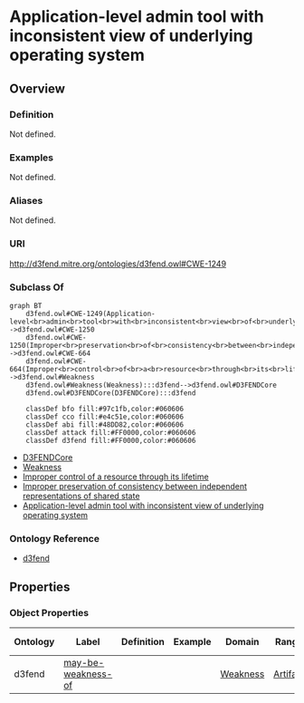 # Application-level admin tool with inconsistent view of underlying operating system

## Overview

### Definition
Not defined.

### Examples
Not defined.

### Aliases
Not defined.

### URI
http://d3fend.mitre.org/ontologies/d3fend.owl#CWE-1249

### Subclass Of
```mermaid
graph BT
    d3fend.owl#CWE-1249(Application-level<br>admin<br>tool<br>with<br>inconsistent<br>view<br>of<br>underlying<br>operating<br>system):::d3fend-->d3fend.owl#CWE-1250
    d3fend.owl#CWE-1250(Improper<br>preservation<br>of<br>consistency<br>between<br>independent<br>representations<br>of<br>shared<br>state):::d3fend-->d3fend.owl#CWE-664
    d3fend.owl#CWE-664(Improper<br>control<br>of<br>a<br>resource<br>through<br>its<br>lifetime):::d3fend-->d3fend.owl#Weakness
    d3fend.owl#Weakness(Weakness):::d3fend-->d3fend.owl#D3FENDCore
    d3fend.owl#D3FENDCore(D3FENDCore):::d3fend
    
    classDef bfo fill:#97c1fb,color:#060606
    classDef cco fill:#e4c51e,color:#060606
    classDef abi fill:#48DD82,color:#060606
    classDef attack fill:#FF0000,color:#060606
    classDef d3fend fill:#FF0000,color:#060606
```

- [D3FENDCore](/docs/ontology/reference/model/D3FENDCore/D3FENDCore.md)
- [Weakness](/docs/ontology/reference/model/D3FENDCore/Weakness/Weakness.md)
- [Improper control of a resource through its lifetime](/docs/ontology/reference/model/D3FENDCore/Weakness/Improper%20control%20of%20a%20resource%20through%20its%20lifetime/Improper%20control%20of%20a%20resource%20through%20its%20lifetime.md)
- [Improper preservation of consistency between independent representations of shared state](/docs/ontology/reference/model/D3FENDCore/Weakness/Improper%20control%20of%20a%20resource%20through%20its%20lifetime/Improper%20preservation%20of%20consistency%20between%20independent%20representations%20of%20shared%20state/Improper%20preservation%20of%20consistency%20between%20independent%20representations%20of%20shared%20state.md)
- [Application-level admin tool with inconsistent view of underlying operating system](/docs/ontology/reference/model/D3FENDCore/Weakness/Improper%20control%20of%20a%20resource%20through%20its%20lifetime/Improper%20preservation%20of%20consistency%20between%20independent%20representations%20of%20shared%20state/Application-level%20admin%20tool%20with%20inconsistent%20view%20of%20underlying%20operating%20system/Application-level%20admin%20tool%20with%20inconsistent%20view%20of%20underlying%20operating%20system.md)


### Ontology Reference
- [d3fend](http://d3fend.mitre.org/ontologies/d3fend.owl#)

## Properties
### Object Properties
| Ontology | Label | Definition | Example | Domain | Range | Inverse Of |
|----------|-------|------------|---------|--------|-------|------------|
| d3fend | [may-be-weakness-of](http://d3fend.mitre.org/ontologies/d3fend.owl#may-be-weakness-of) |  |  | [Weakness](/docs/ontology/reference/model/D3FENDCore/Weakness/Weakness.md) | [Artifact](/docs/ontology/reference/model/D3FENDCore/Artifact/Artifact.md) | [may-have-weakness](http://d3fend.mitre.org/ontologies/d3fend.owl#may-have-weakness) |

